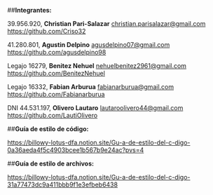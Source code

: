 ##**Integrantes:**

39.956.920, **Christian Pari-Salazar**
[christian.parisalazar@gmail.com](mailto:christian.parisalazar@gmail.com)
https://github.com/Criso32

 41.280.801, **Agustin Delpino**
[agusdelpino07@gmail.com](mailto:agusdelpino07@gmail.com)
https://github.com/agusdelpino98

Legajo 16279, **Benitez Nehuel**
[nehuelbenitez2961@gmail.com](mailto:nehuelbenitez2961@gmail.com) 
https://github.com/BenitezNehuel 

Legajo 16332, **Fabian Arburua**
fabianarburua@gmail.com
https://github.com/Fabianarburua 

DNI 44.531.197, **Olivero Lautaro**
[lautaroolivero44@gmail.com](mailto:lautaroolivero44@gmail.com) 
https://github.com/LautiOlivero


##**Guía de estilo de código:**

https://billowy-lotus-dfa.notion.site/Gu-a-de-estilo-del-c-digo-0a36aeda4f5c4903bcee1b567b9e24ac?pvs=4

##**Guía de estilo de archivos:**

https://billowy-lotus-dfa.notion.site/Gu-a-de-estilo-del-c-digo-31a77473dc9a411bbb9f1e3efbeb6438
